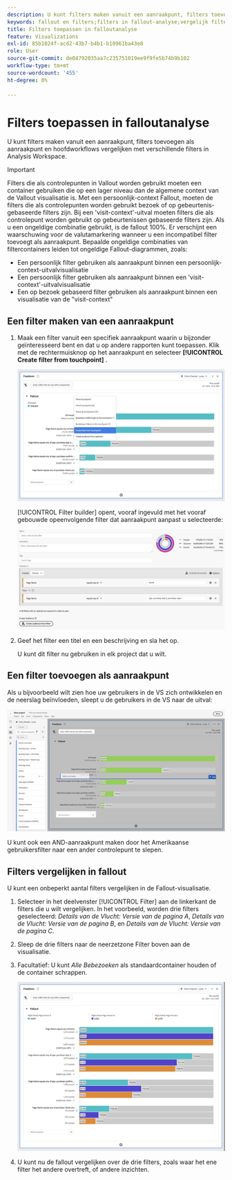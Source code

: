 ```yaml
---
description: U kunt filters maken vanuit een aanraakpunt, filters toevoegen als aanraakpunt en hoofdworkflows vergelijken met verschillende filters in Analysis Workspace.
keywords: fallout en filters;filters in fallout-analyse;vergelijk filters in fallout
title: Filters toepassen in falloutanalyse
feature: Visualizations
exl-id: 85b1024f-acd2-43b7-b4b1-b10961ba43e8
role: User
source-git-commit: de04792035aa7c235751019ee9f9fe5b74b9b102
workflow-type: tm+mt
source-wordcount: '455'
ht-degree: 0%

---
```


# Filters toepassen in falloutanalyse

U kunt filters maken vanuit een aanraakpunt, filters toevoegen als aanraakpunt en hoofdworkflows vergelijken met verschillende filters in Analysis Workspace.

>[!IMPORTANT]
>
>Filters die als controlepunten in Vallout worden gebruikt moeten een container gebruiken die op een lager niveau dan de algemene context van de Vallout visualisatie is. Met een persoonlijk-context Fallout, moeten de filters die als controlepunten worden gebruikt bezoek of op gebeurtenis-gebaseerde filters zijn. Bij een &#39;visit-context&#39;-uitval moeten filters die als controlepunt worden gebruikt op gebeurtenissen gebaseerde filters zijn. Als u een ongeldige combinatie gebruikt, is de fallout 100%. Er verschijnt een waarschuwing voor de valutamarkering wanneer u een incompatibel filter toevoegt als aanraakpunt. Bepaalde ongeldige combinaties van filtercontainers leiden tot ongeldige Fallout-diagrammen, zoals:

* Een persoonlijk filter gebruiken als aanraakpunt binnen een persoonlijk-context-uitvalvisualisatie
* Een persoonlijk filter gebruiken als aanraakpunt binnen een &#39;visit-context&#39;-uitvalvisualisatie
* Een op bezoek gebaseerd filter gebruiken als aanraakpunt binnen een visualisatie van de &quot;visit-context&quot;

## Een filter maken van een aanraakpunt

1. Maak een filter vanuit een specifiek aanraakpunt waarin u bijzonder geïnteresseerd bent en dat u op andere rapporten kunt toepassen. Klik met de rechtermuisknop op het aanraakpunt en selecteer **[!UICONTROL Create filter from touchpoint]** .

   ![ het drop-down menu van het Aanraakpunt met Create segment van benadrukt aanraakpunt.](assets/fallout-createfilter.png)

   [!UICONTROL Filter builder] opent, vooraf ingevuld met het vooraf gebouwde opeenvolgende filter dat aanraakpunt aanpast u selecteerde:

   ![ de Bouwer van de Filter toont de pre-bevolkte en pre-gebouwde opeenvolgende filter.](assets/fallout-definefilter.png)

1. Geef het filter een titel en een beschrijving en sla het op.

   U kunt dit filter nu gebruiken in elk project dat u wilt.

## Een filter toevoegen als aanraakpunt

Als u bijvoorbeeld wilt zien hoe uw gebruikers in de VS zich ontwikkelen en de neerslag beïnvloeden, sleept u de gebruikers in de VS naar de uitval:

![ het geselecteerde en benadrukte filter van Gebruikers van de V.S. om in de reserve te slepen.](assets/fallout-addfilter.png)

U kunt ook een AND-aanraakpunt maken door het Amerikaanse gebruikersfilter naar een ander controlepunt te slepen.

## Filters vergelijken in fallout

U kunt een onbeperkt aantal filters vergelijken in de Fallout-visualisatie.

1. Selecteer in het deelvenster [!UICONTROL Filter] aan de linkerkant de filters die u wilt vergelijken. In het voorbeeld, worden drie filters geselecteerd: *Details van de Vlucht: Versie van de pagina A*, *Details van de Vlucht: Versie van de pagina B*, en *Details van de Vlucht: Versie van de pagina C*.
1. Sleep de drie filters naar de neerzetzone Filter boven aan de visualisatie.


1. Facultatief: U kunt *Alle Bebezoeken* als standaardcontainer houden of de container schrappen.

   ![ de Vallout die Alle Bezoeken samen met de twee filters tonen die in de vorige stap worden gesleept.](assets/fallout-multiplefilters.png)

1. U kunt nu de fallout vergelijken over de drie filters, zoals waar het ene filter het andere overtreft, of andere inzichten.
